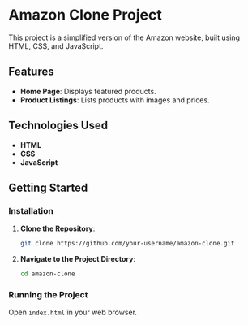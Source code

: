# Amazon Clone Project

This project is a simplified version of the Amazon website, built using HTML, CSS, and JavaScript.

## Features

- **Home Page**: Displays featured products.
- **Product Listings**: Lists products with images and prices.
## Technologies Used

- **HTML**
- **CSS**
- **JavaScript**

## Getting Started

### Installation

1. **Clone the Repository**:
   ```sh
   git clone https://github.com/your-username/amazon-clone.git
   ```
2. **Navigate to the Project Directory**:
   ```sh
   cd amazon-clone
   ```

### Running the Project

Open `index.html` in your web browser.


